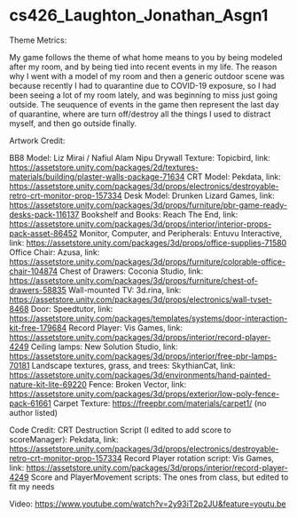 # cs426_Laughton_Jonathan_Asgn1

Theme Metrics:

My game follows the theme of what home means to you by being modeled after my room, and by being tied into recent events in
my life. The reason why I went with a model of my room and then a generic outdoor scene was because recently I had to
quarantine due to COVID-19 exposure, so I had been seeing a lot of my room lately, and was beginning to miss just going 
outside. The seuquence of events in the game then represent the last day of quarantine, where are turn off/destroy all the
things I used to distract myself, and then go outside finally.

Artwork Credit:

BB8 Model: Liz Mirai / Nafiul Alam Nipu
Drywall Texture: Topicbird, link: https://assetstore.unity.com/packages/2d/textures-materials/building/plaster-walls-package-71634
CRT Model: Pekdata, link: https://assetstore.unity.com/packages/3d/props/electronics/destroyable-retro-crt-monitor-prop-157334
Desk Model: Drunken Lizard Games, link: https://assetstore.unity.com/packages/3d/props/furniture/pbr-game-ready-desks-pack-116137
Bookshelf and Books: Reach The End, link: https://assetstore.unity.com/packages/3d/props/interior/interior-props-pack-asset-86452
Monitor, Computer, and Peripherals: Entuvu Interactive, link: https://assetstore.unity.com/packages/3d/props/office-supplies-71580
Office Chair: Azusa, link: https://assetstore.unity.com/packages/3d/props/furniture/colorable-office-chair-104874
Chest of Drawers: Coconia Studio, link: https://assetstore.unity.com/packages/3d/props/furniture/chest-of-drawers-58835
Wall-mounted TV: 3d.rina, link: https://assetstore.unity.com/packages/3d/props/electronics/wall-tvset-8468
Door: Speedtutor, link: https://assetstore.unity.com/packages/templates/systems/door-interaction-kit-free-179684
Record Player: Vis Games, link: https://assetstore.unity.com/packages/3d/props/interior/record-player-4249
Ceiling lamps: New Solution Studio, link: https://assetstore.unity.com/packages/3d/props/interior/free-pbr-lamps-70181
Landscape textures, grass, and trees: SkythianCat, link: https://assetstore.unity.com/packages/3d/environments/hand-painted-nature-kit-lite-69220
Fence: Broken Vector, link: https://assetstore.unity.com/packages/3d/props/exterior/low-poly-fence-pack-61661
Carpet Texture: https://freepbr.com/materials/carpet1/ (no author listed)

Code Credit:
CRT Destruction Script (I edited to add score to scoreManager): Pekdata, link: https://assetstore.unity.com/packages/3d/props/electronics/destroyable-retro-crt-monitor-prop-157334
Record Player rotation script: Vis Games, link: https://assetstore.unity.com/packages/3d/props/interior/record-player-4249
Score and PlayerMovement scripts: The ones from class, but edited to fit my needs

Video: https://www.youtube.com/watch?v=2y93iT2p2JU&feature=youtu.be
